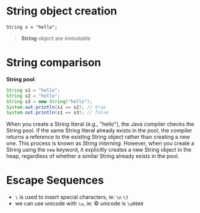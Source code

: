 # String object creation
`String s = "hello";`
> **String** object are *immutable*
# String comparison
**String pool**:
```java
String s1 = "hello";
String s2 = "hello";
String s3 = new String("hello");
System.out.println(s1 == s2); // true
System.out.println(s1 == s3); // false
```
When you create a String literal (e.g., "hello"), the Java compiler checks the String pool. If the same String literal already exists in the pool, the compiler returns a reference to the existing String object rather than creating a new one. This process is known as *String interning*. However, when you create a String using the `new` keyword, it explicitly creates a new String object in the heap, regardless of whether a similar String already exists in the pool.
# Escape Sequences
- `\`  is used to insert special characters, ie: `\n` `\t`
- we can use unicode with `\u`, ie: © unicode is `\u00A9`